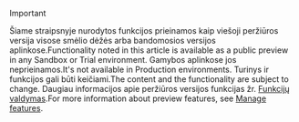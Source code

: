 > [!IMPORTANT]
> <span data-ttu-id="a5bc4-101">Šiame straipsnyje nurodytos funkcijos prieinamos kaip viešoji peržiūros versija visose smėlio dėžės arba bandomosios versijos aplinkose.</span><span class="sxs-lookup"><span data-stu-id="a5bc4-101">Functionality noted in this article is available as a public preview in any Sandbox or Trial environment.</span></span> <span data-ttu-id="a5bc4-102">Gamybos aplinkose jos neprieinamos.</span><span class="sxs-lookup"><span data-stu-id="a5bc4-102">It's not available in Production environments.</span></span> <span data-ttu-id="a5bc4-103">Turinys ir funkcijos gali būti keičiami.</span><span class="sxs-lookup"><span data-stu-id="a5bc4-103">The content and the functionality are subject to change.</span></span> <span data-ttu-id="a5bc4-104">Daugiau informacijos apie peržiūros versijos funkcijas žr. [Funkcijų valdymas](../hr-admin-manage-features.md).</span><span class="sxs-lookup"><span data-stu-id="a5bc4-104">For more information about preview features, see [Manage features](../hr-admin-manage-features.md).</span></span>